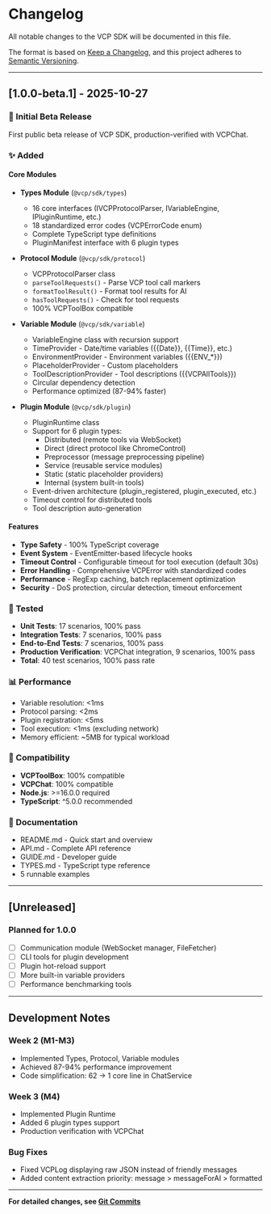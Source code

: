 # Changelog

All notable changes to the VCP SDK will be documented in this file.

The format is based on [Keep a Changelog](https://keepachangelog.com/en/1.0.0/),
and this project adheres to [Semantic Versioning](https://semver.org/spec/v2.0.0.html).

---

## [1.0.0-beta.1] - 2025-10-27

### 🎉 Initial Beta Release

First public beta release of VCP SDK, production-verified with VCPChat.

### ✨ Added

#### Core Modules

- **Types Module** (`@vcp/sdk/types`)
  - 16 core interfaces (IVCPProtocolParser, IVariableEngine, IPluginRuntime, etc.)
  - 18 standardized error codes (VCPErrorCode enum)
  - Complete TypeScript type definitions
  - PluginManifest interface with 6 plugin types

- **Protocol Module** (`@vcp/sdk/protocol`)
  - VCPProtocolParser class
  - `parseToolRequests()` - Parse VCP tool call markers
  - `formatToolResult()` - Format tool results for AI
  - `hasToolRequests()` - Check for tool requests
  - 100% VCPToolBox compatible

- **Variable Module** (`@vcp/sdk/variable`)
  - VariableEngine class with recursion support
  - TimeProvider - Date/time variables ({{Date}}, {{Time}}, etc.)
  - EnvironmentProvider - Environment variables ({{ENV_*}})
  - PlaceholderProvider - Custom placeholders
  - ToolDescriptionProvider - Tool descriptions ({{VCPAllTools}})
  - Circular dependency detection
  - Performance optimized (87-94% faster)

- **Plugin Module** (`@vcp/sdk/plugin`)
  - PluginRuntime class
  - Support for 6 plugin types:
    - Distributed (remote tools via WebSocket)
    - Direct (direct protocol like ChromeControl)
    - Preprocessor (message preprocessing pipeline)
    - Service (reusable service modules)
    - Static (static placeholder providers)
    - Internal (system built-in tools)
  - Event-driven architecture (plugin_registered, plugin_executed, etc.)
  - Timeout control for distributed tools
  - Tool description auto-generation

#### Features

- **Type Safety** - 100% TypeScript coverage
- **Event System** - EventEmitter-based lifecycle hooks
- **Timeout Control** - Configurable timeout for tool execution (default 30s)
- **Error Handling** - Comprehensive VCPError with standardized codes
- **Performance** - RegExp caching, batch replacement optimization
- **Security** - DoS protection, circular detection, timeout enforcement

### 🧪 Tested

- **Unit Tests**: 17 scenarios, 100% pass
- **Integration Tests**: 7 scenarios, 100% pass
- **End-to-End Tests**: 7 scenarios, 100% pass
- **Production Verification**: VCPChat integration, 9 scenarios, 100% pass
- **Total**: 40 test scenarios, 100% pass rate

### 📊 Performance

- Variable resolution: <1ms
- Protocol parsing: <2ms
- Plugin registration: <5ms
- Tool execution: <1ms (excluding network)
- Memory efficient: ~5MB for typical workload

### 🔗 Compatibility

- **VCPToolBox**: 100% compatible
- **VCPChat**: 100% compatible
- **Node.js**: >=16.0.0 required
- **TypeScript**: ^5.0.0 recommended

### 📝 Documentation

- README.md - Quick start and overview
- API.md - Complete API reference
- GUIDE.md - Developer guide
- TYPES.md - TypeScript type reference
- 5 runnable examples

---

## [Unreleased]

### Planned for 1.0.0

- [ ] Communication module (WebSocket manager, FileFetcher)
- [ ] CLI tools for plugin development
- [ ] Plugin hot-reload support
- [ ] More built-in variable providers
- [ ] Performance benchmarking tools

---

## Development Notes

### Week 2 (M1-M3)
- Implemented Types, Protocol, Variable modules
- Achieved 87-94% performance improvement
- Code simplification: 62 → 1 core line in ChatService

### Week 3 (M4)
- Implemented Plugin Runtime
- Added 6 plugin types support
- Production verification with VCPChat

### Bug Fixes
- Fixed VCPLog displaying raw JSON instead of friendly messages
- Added content extraction priority: message > messageForAI > formatted

---

**For detailed changes, see [Git Commits](https://github.com/vcp-project/vcp-sdk/commits)**

